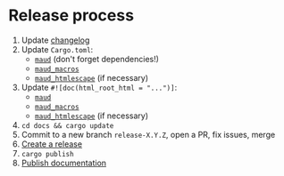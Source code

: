 # Release process

1. Update [changelog](CHANGELOG.md)
2. Update `Cargo.toml`:
    - [`maud`](maud/Cargo.toml) (don't forget dependencies!)
    - [`maud_macros`](maud_macros/Cargo.toml)
    - [`maud_htmlescape`](maud_htmlescape/Cargo.toml) (if necessary)
3. Update `#![doc(html_root_html = "...")]`:
    - [`maud`](maud/src/lib.rs)
    - [`maud_macros`](maud_macros/src/lib.rs)
    - [`maud_htmlescape`](maud_htmlescape/src/lib.rs) (if necessary)
4. `cd docs && cargo update`
5. Commit to a new branch `release-X.Y.Z`, open a PR, fix issues, merge
6. [Create a release](https://github.com/lambda-fairy/maud/releases/new)
7. `cargo publish`
8. [Publish documentation](https://github.com/lambda-fairy/maud/actions?query=workflow%3A%22Publish+docs%22)
